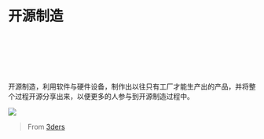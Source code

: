 # 开源制造

<br></br>

<br></br>

开源制造，利用软件与硬件设备，制作出以往只有工厂才能生产出的产品，并将整个过程开源分享出来，以便更多的人参与到开源制造过程中。

![](http://doask.qiniudn.com/openbook9-3drocket123.jpg)
>From [3ders](http://www.3ders.org/articles/20130627-uv-resin-based-muve-1-3d-printer-source-files-released.html)
